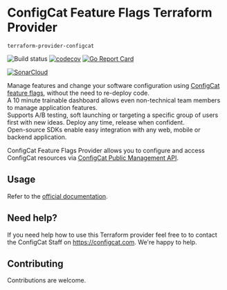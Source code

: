 # ConfigCat Feature Flags Terraform Provider 
`terraform-provider-configcat`

![Build status](https://github.com/configcat/terraform-provider-configcat/workflows/Go/badge.svg)
[![codecov](https://codecov.io/gh/configcat/terraform-provider-configcat/branch/main/graph/badge.svg?token=XBY7QBU3NN)](undefined)
[![Go Report Card](https://goreportcard.com/badge/github.com/configcat/terraform-provider-configcat)](https://goreportcard.com/report/github.com/configcat/terraform-provider-configcat)


[![SonarCloud](https://sonarcloud.io/images/project_badges/sonarcloud-white.svg)](https://sonarcloud.io/dashboard?id=configcat_terraform-provider-configcat)

Manage features and change your software configuration using [ConfigCat feature flags](https://configcat.com), without the need to re-deploy code.  
A 10 minute trainable dashboard allows even non-technical team members to manage application features.  
Supports A/B testing, soft launching or targeting a specific group of users first with new ideas. Deploy any time, release when confident.  
Open-source SDKs enable easy integration with any web, mobile or backend application.

ConfigCat Feature Flags Provider allows you to configure and access ConfigCat resources via [ConfigCat Public Management API](https://api.configcat.com/). 

## Usage

Refer to the [official documentation](https://registry.terraform.io/providers/configcat/configcat/latest/docs).

## Need help?

If you need help how to use this Terraform provider feel free to to contact the ConfigCat Staff on https://configcat.com. We're happy to help.

## Contributing

Contributions are welcome.